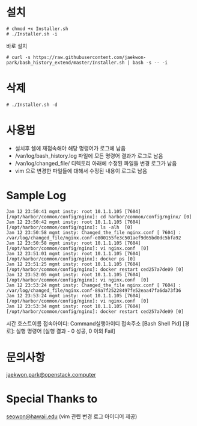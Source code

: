 

# 설치

```
# chmod +x Installer.sh 
# ./Installer.sh -i
```
바로 설치
```
# curl -s https://raw.githubusercontent.com/jaekwon-park/bash_history_extend/master/Installer.sh | bash -s -- -i
```

# 삭제

```
# ./Installer.sh -d
```

# 사용법
- 설치후 쉘에 재접속해야 해당 명령어가 로그에 남음
- /var/log/bash_history.log 파일에 모든 명령어 결과가 로그로 남음
- /var/log/changed_file/ 디렉토리 아래에 수정된 파일들 변경 로그가 남음
- vim 으로 변경한 파일들에 대해서 수정된 내용이 로그로 남음

# Sample Log
```
Jan 12 23:50:41 mgmt insty: root 10.1.1.105 [7604] [/opt/harbor/common/config/nginx]: cd harbor/common/config/nginx/ [0]
Jan 12 23:50:42 mgmt insty: root 10.1.1.105 [7604] [/opt/harbor/common/config/nginx]: ls -alh  [0]
Jan 12 23:50:58 mgmt insty: Changed_the_file nginx.conf [ 7604] : /var/log/changed_file/nginx.conf-e800155fe3c501aef9d65bd0dc5bfa92
Jan 12 23:50:58 mgmt insty: root 10.1.1.105 [7604] [/opt/harbor/common/config/nginx]: vi nginx.conf  [0]
Jan 12 23:51:01 mgmt insty: root 10.1.1.105 [7604] [/opt/harbor/common/config/nginx]: docker ps [0]
Jan 12 23:51:25 mgmt insty: root 10.1.1.105 [7604] [/opt/harbor/common/config/nginx]: docker restart ced257a7de09 [0]
Jan 12 23:52:05 mgmt insty: root 10.1.1.105 [7604] [/opt/harbor/common/config/nginx]: vi nginx.conf  [0]
Jan 12 23:53:24 mgmt insty: Changed_the_file nginx.conf [ 7604] : /var/log/changed_file/nginx.conf-89a7f25228497fe52eaa47fa6da73f36
Jan 12 23:53:24 mgmt insty: root 10.1.1.105 [7604] [/opt/harbor/common/config/nginx]: vi nginx.conf  [0]
Jan 12 23:53:34 mgmt insty: root 10.1.1.105 [7604] [/opt/harbor/common/config/nginx]: docker restart ced257a7de09 [0]
```
시간 호스트이름 접속아이디: Command실행아이디 접속주소 [Bash Shell Pid] [경로]: 실행 명령어 [실행 결과 - 0 성공, 0 이외 Fail]

# 문의사항
jaekwon.park@openstack.computer


# Special Thanks to
seowon@hawaii.edu (vim 관련 변경 로그 아이디어 제공) 
